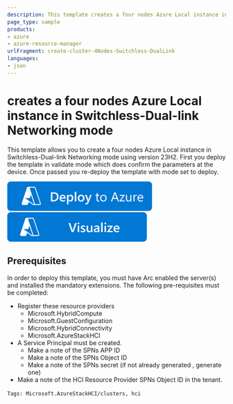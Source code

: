 ```yaml
---
description: This template creates a four nodes Azure Local instance in Switchless-Dual-link Networking mode using an ARM template.
page_type: sample
products:
- azure
- azure-resource-manager
urlFragment: create-cluster-4Nodes-Switchless-DualLink
languages:
- json
---
```

# creates a four nodes Azure Local instance in Switchless-Dual-link Networking mode 

This template allows you to create a four nodes Azure Local instance in Switchless-Dual-link Networking mode using version 23H2. First you deploy the template in validate mode which does confirm the parameters at the device. Once passed you re-deploy the template with mode set to deploy.

[![Deploy To Azure](https://raw.githubusercontent.com/Azure/azure-quickstart-templates/master/1-CONTRIBUTION-GUIDE/images/deploytoazure.svg?sanitize=true)](https://portal.azure.com/#create/Microsoft.Template/uri/https%3A%2F%2Fraw.githubusercontent.com%2FAzure%2Fazure-quickstart-templates%2Fmaster%2Fquickstarts%2Fmicrosoft.azurestackhci%2Fcreate-cluster%2Fazuredeploy.json)
[![Visualize](https://raw.githubusercontent.com/Azure/azure-quickstart-templates/master/1-CONTRIBUTION-GUIDE/images/visualizebutton.svg?sanitize=true)](http://armviz.io/#/?load=https%3A%2F%2Fraw.githubusercontent.com%2FAzure%2Fazure-quickstart-templates%2Fmaster%2Fquickstarts%2Fmicrosoft.azurestackhci%2Fcreate-cluster%2Fazuredeploy.json)

## Prerequisites

In order to deploy this template, you must have Arc enabled the server(s) and installed the mandatory extensions. The following pre-requisites must be completed:
- Register these resource providers
    - Microsoft.HybridCompute
    - Microsoft.GuestConfiguration
    - Microsoft.HybridConnectivity
    - Microsoft.AzureStackHCI
- A Service Principal must be created.
    - Make a note of the SPNs APP ID
    - Make a note of the SPNs Object ID
    - Make a note of the SPNs secret (if not already generated , generate one)
- Make a note of the HCI Resource Provider SPNs Object ID in the tenant.


`Tags: Microsoft.AzureStackHCI/clusters, hci`